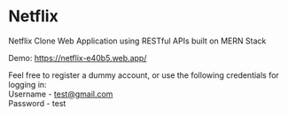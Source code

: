 # Netflix
Netflix Clone Web Application using RESTful APIs built on MERN Stack

Demo: https://netflix-e40b5.web.app/

Feel free to register a dummy account, or use the following credentials for logging in: <br />
Username - test@gmail.com <br />
Password - test <br />
